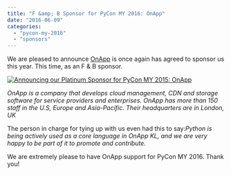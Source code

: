 ```yaml
---
title: "F &amp; B Sponsor for PyCon MY 2016: OnApp"
date: "2016-06-09"
categories:
  - "pycon-my-2016"
  - "sponsors"
---
```


We are pleased to announce [OnApp](http://onapp.com/) is once again has agreed to sponsor us this year. This time, as an F & B sponsor.

[![Announcing our Platinum Sponsor for PyCon MY 2015: OnApp](/archived-images/onapp.jpg?w=300)](/archived-images/onapp.jpg)

_OnApp is a company that develops cloud management, CDN and storage software for service providers and enterprises. OnApp has more than 150 staff in the U.S, Europe and Asia-Pacific. Their headquarters are in London, UK_

The person in charge for tying up with us even had this to say:_Python is being actively used as a core language in OnApp KL, and we are very happy to be part of it to promote and contribute._

We are extremely please to have OnApp support for PyCon MY 2016. Thank you!
